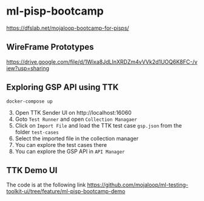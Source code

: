 # ml-pisp-bootcamp
https://dfslab.net/mojaloop-bootcamp-for-pisps/


## WireFrame Prototypes

https://drive.google.com/file/d/1Wixa8JdLInXRDZm4vVVk2d1UOQ6K8FC-/view?usp=sharing

## Exploring GSP API using TTK
```
docker-compose up
```
3. Open TTK Sender UI on http://localhost:16060
4. Goto `Test Runner` and open `Collection Managaer`
5. Click on `Import File` and load the TTK test case `gsp.json` from the folder `test-cases`
6. Select the imported file in the collection manager
7. You can explore the test cases there
8. You can explore the GSP API in `API Manager`

## TTK Demo UI

The code is at the following link
https://github.com/mojaloop/ml-testing-toolkit-ui/tree/feature/ml-pisp-bootcamp-demo
